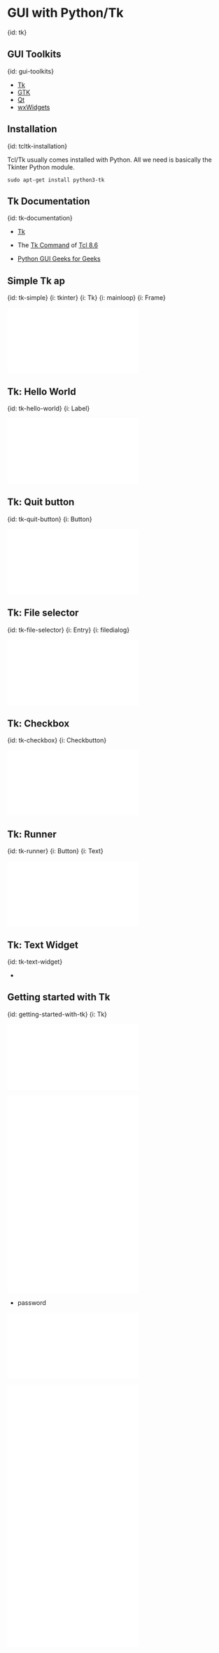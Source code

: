 # GUI with Python/Tk
{id: tk}

## GUI Toolkits
{id: gui-toolkits}

* [Tk](https://docs.python.org/library/tk.html)
* [GTK](http://www.pygtk.org/)
* [Qt](https://wiki.python.org/moin/PyQt)
* [wxWidgets](http://wxpython.org/)


## Installation
{id: tcltk-installation}


Tcl/Tk usually comes installed with Python. All we need is basically the Tkinter Python module.

```
sudo apt-get install python3-tk
```

## Tk Documentation
{id: tk-documentation}

* [Tk](https://docs.python.org/library/tk.html)
* The [Tk Command](https://www.tcl.tk/man/tcl8.6/TkCmd/contents.htm) of [Tcl 8.6](https://www.tcl.tk/man/tcl8.6/)

* [Python GUI Geeks for Geeks](https://www.geeksforgeeks.org/python-gui-tkinter/)

## Simple Tk ap
{id: tk-simple}
{i: tkinter}
{i: Tk}
{i: mainloop}
{i: Frame}

![](examples/tk/simple.py)


## Tk: Hello World
{id: tk-hello-world}
{i: Label}

![](examples/tk/hello_world.py)


## Tk: Quit button
{id: tk-quit-button}
{i: Button}

![](examples/tk/quit.py)


## Tk: File selector
{id: tk-file-selector}
{i: Entry}
{i: filedialog}

![](examples/tk/file_selector.py)

## Tk: Checkbox
{id: tk-checkbox}
{i: Checkbutton}

![](examples/tk/tk_checkbox_complex.py)

## Tk: Runner
{id: tk-runner}
{i: Button}
{i: Text}

![](examples/tk/tk_runner.py)


## Tk: Text Widget
{id: tk-text-widget}

* [](http://effbot.org/tkinterbook/text.htm)

## Getting started with Tk
{id: getting-started-with-tk}
{i: Tk}

![](examples/tk/tk_example.py)

![](examples/tk/tk_button.py)
![](examples/tk/tk_button_with_action.py)
![](examples/tk/tk_entry.py)

* password

![](examples/tk/tk_checkbox.py)

![](examples/tk/tk_label.py)
![](examples/tk/tk_listbox.py)
![](examples/tk/tk_listbox_loop.py)
![](examples/tk/tk_listbox_more.py)

